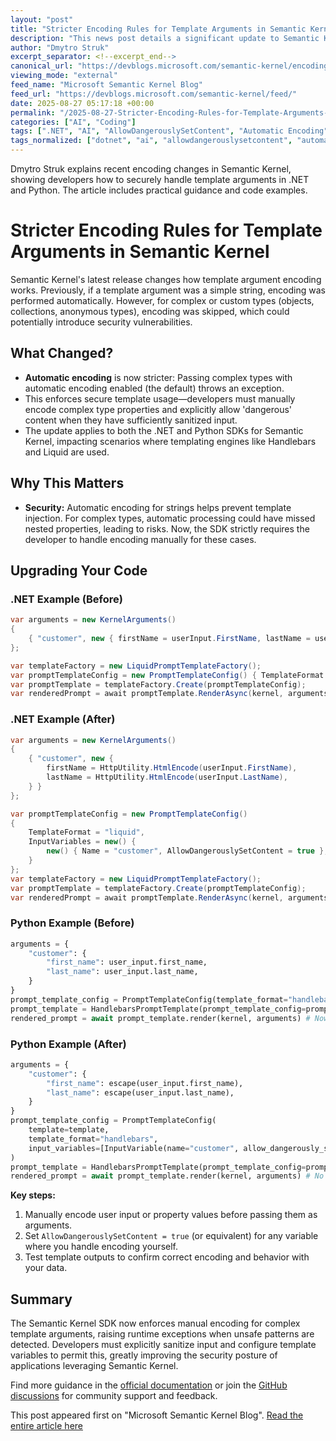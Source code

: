 ```yaml
---
layout: "post"
title: "Stricter Encoding Rules for Template Arguments in Semantic Kernel"
description: "This news post details a significant update to Semantic Kernel, introducing stricter encoding rules for template arguments. Developers must now manually encode properties of complex types and adjust configuration to ensure secure template rendering when working with .NET and Python Semantic Kernel SDKs, thus minimizing security risks."
author: "Dmytro Struk"
excerpt_separator: <!--excerpt_end-->
canonical_url: "https://devblogs.microsoft.com/semantic-kernel/encoding-changes-for-template-arguments-in-semantic-kernel/"
viewing_mode: "external"
feed_name: "Microsoft Semantic Kernel Blog"
feed_url: "https://devblogs.microsoft.com/semantic-kernel/feed/"
date: 2025-08-27 05:17:18 +00:00
permalink: "/2025-08-27-Stricter-Encoding-Rules-for-Template-Arguments-in-Semantic-Kernel.html"
categories: ["AI", "Coding"]
tags: [".NET", "AI", "AllowDangerouslySetContent", "Automatic Encoding", "Coding", "Exception Handling", "Handlebars", "HttpUtility.HtmlEncode", "Liquid", "Manual Encoding", "News", "Prompt Templates", "Python", "SDK Update", "Semantic Kernel", "Template Encoding", "Template Injection"]
tags_normalized: ["dotnet", "ai", "allowdangerouslysetcontent", "automatic encoding", "coding", "exception handling", "handlebars", "httputilitydothtmlencode", "liquid", "manual encoding", "news", "prompt templates", "python", "sdk update", "semantic kernel", "template encoding", "template injection"]
---
```


Dmytro Struk explains recent encoding changes in Semantic Kernel, showing developers how to securely handle template arguments in .NET and Python. The article includes practical guidance and code examples.<!--excerpt_end-->

# Stricter Encoding Rules for Template Arguments in Semantic Kernel

Semantic Kernel's latest release changes how template argument encoding works. Previously, if a template argument was a simple string, encoding was performed automatically. However, for complex or custom types (objects, collections, anonymous types), encoding was skipped, which could potentially introduce security vulnerabilities.

## What Changed?

- **Automatic encoding** is now stricter: Passing complex types with automatic encoding enabled (the default) throws an exception.
- This enforces secure template usage—developers must manually encode complex type properties and explicitly allow 'dangerous' content when they have sufficiently sanitized input.
- The update applies to both the .NET and Python SDKs for Semantic Kernel, impacting scenarios where templating engines like Handlebars and Liquid are used.

## Why This Matters

- **Security:** Automatic encoding for strings helps prevent template injection. For complex types, automatic processing could have missed nested properties, leading to risks. Now, the SDK strictly requires the developer to handle encoding manually for these cases.

## Upgrading Your Code

### .NET Example (Before)

```csharp
var arguments = new KernelArguments()
{
    { "customer", new { firstName = userInput.FirstName, lastName = userInput.LastName } }
};

var templateFactory = new LiquidPromptTemplateFactory();
var promptTemplateConfig = new PromptTemplateConfig() { TemplateFormat = "liquid" };
var promptTemplate = templateFactory.Create(promptTemplateConfig);
var renderedPrompt = await promptTemplate.RenderAsync(kernel, arguments); // Now throws exception
```

### .NET Example (After)

```csharp
var arguments = new KernelArguments()
{
    { "customer", new {
        firstName = HttpUtility.HtmlEncode(userInput.FirstName),
        lastName = HttpUtility.HtmlEncode(userInput.LastName),
    } }
};

var promptTemplateConfig = new PromptTemplateConfig()
{
    TemplateFormat = "liquid",
    InputVariables = new() {
        new() { Name = "customer", AllowDangerouslySetContent = true },
    }
};
var templateFactory = new LiquidPromptTemplateFactory();
var promptTemplate = templateFactory.Create(promptTemplateConfig);
var renderedPrompt = await promptTemplate.RenderAsync(kernel, arguments); // No exception
```

### Python Example (Before)

```python
arguments = {
    "customer": {
        "first_name": user_input.first_name,
        "last_name": user_input.last_name,
    }
}
prompt_template_config = PromptTemplateConfig(template_format="handlebars")
prompt_template = HandlebarsPromptTemplate(prompt_template_config=prompt_template_config)
rendered_prompt = await prompt_template.render(kernel, arguments) # Now throws exception
```

### Python Example (After)

```python
arguments = {
    "customer": {
        "first_name": escape(user_input.first_name),
        "last_name": escape(user_input.last_name),
    }
}
prompt_template_config = PromptTemplateConfig(
    template=template,
    template_format="handlebars",
    input_variables=[InputVariable(name="customer", allow_dangerously_set_content=True)],
)
prompt_template = HandlebarsPromptTemplate(prompt_template_config=prompt_template_config)
rendered_prompt = await prompt_template.render(kernel, arguments) # No exception
```

**Key steps:**

1. Manually encode user input or property values before passing them as arguments.
2. Set `AllowDangerouslySetContent = true` (or equivalent) for any variable where you handle encoding yourself.
3. Test template outputs to confirm correct encoding and behavior with your data.

## Summary

The Semantic Kernel SDK now enforces manual encoding for complex template arguments, raising runtime exceptions when unsafe patterns are detected. Developers must explicitly sanitize input and configure template variables to permit this, greatly improving the security posture of applications leveraging Semantic Kernel.

Find more guidance in the [official documentation](https://learn.microsoft.com/en-us/semantic-kernel/concepts/prompts/) or join the [GitHub discussions](https://github.com/microsoft/semantic-kernel/discussions) for community support and feedback.

This post appeared first on "Microsoft Semantic Kernel Blog". [Read the entire article here](https://devblogs.microsoft.com/semantic-kernel/encoding-changes-for-template-arguments-in-semantic-kernel/)
